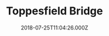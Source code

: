---
date: 2018-07-25T11:04:26.000Z
title: Toppesfield Bridge
latitude: 52.04077641340885
longitude: 0.9519222660170001
category: checkin
---